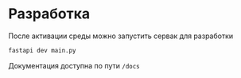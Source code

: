 # Разработка

После активации среды можно запустить сервак для разработки

```sh
fastapi dev main.py
```

Документация доступна по пути `/docs`